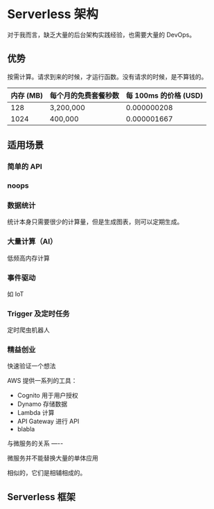 Serverless 架构
===

对于我而言，缺乏大量的后台架构实践经验，也需要大量的 DevOps。

优势
---

按需计算。请求到来的时候，才运行函数。没有请求的时候，是不算钱的。

| 内存 (MB) | 	每个月的免费套餐秒数	|  每 100ms 的价格 (USD) | 
|----------|---------------------|-----------------------|
| 128	     | 3,200,000	         | 0.000000208          |
| 1024	   | 400,000	           | 0.000001667          |


适用场景
---

### 简单的 API

### noops

### 数据统计

统计本身只需要很少的计算量，但是生成图表，则可以定期生成。

### 大量计算（AI）

低频高内存计算

### 事件驱动

如 IoT

### Trigger 及定时任务

定时爬虫机器人

### 精益创业

快速验证一个想法

AWS 提供一系列的工具：

 - Cognito 用于用户授权
 - Dynamo 存储数据
 - Lambda 计算
 - API Gateway 进行 API
 - blabla

与微服务的关系
—--

微服务并不能替换大量的单体应用

相似的，它们是相辅相成的。

Serverless 框架 
---

